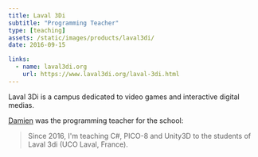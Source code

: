 ```yaml
---
title: Laval 3Di
subtitle: "Programming Teacher"
type: [teaching]
assets: /static/images/products/laval3di/
date: 2016-09-15

links:
  - name: laval3di.org
    url: https://www.laval3di.org/laval-3di.html
---
```


Laval 3Di is a campus dedicated to video games and interactive digital medias.

[Damien](/about/#damien) was the programming teacher for the school:

> Since 2016, I'm teaching C#, PICO-8 and Unity3D to the students of Laval 3di (UCO Laval, France).
